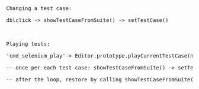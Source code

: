 <pre>
Changing a test case:<br>
dblclick -> showTestCaseFromSuite() -> setTestCase()<br>
<br>
Playing tests:<br>
'cmd_selenium_play'-> Editor.prototype.playCurrentTestCase(null, 0, 1) -> compileSelBlocks<br>
-- once per each test case: showTestCaseFromSuite() -> setTestCase()<br>
-- after the loop, restore by calling showTestCaseFromSuite() with testCaseOriginalIndex<br>
</pre>